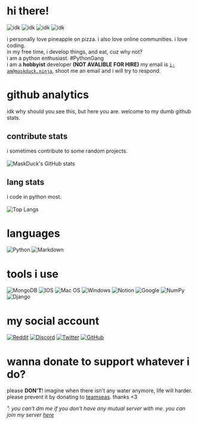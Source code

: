 # hi there!
![idk](https://img.shields.io/endpoint?url=https://loathsomeparchedharddrive.maskduck.repl.co/status/716134528409665586) ![idk](https://img.shields.io/endpoint?url=https://loathsomeparchedharddrive.maskduck.repl.co/playing/716134528409665586) ![idk](https://img.shields.io/endpoint?url=https://loathsomeparchedharddrive.maskduck.repl.co/vscode/716134528409665586) ![idk](https://img.shields.io/endpoint?url=https://loathsomeparchedharddrive.maskduck.repl.co/spotify/716134528409665586)

i personally love pineapple on pizza. i also love online communities. i love coding. <br>
in my free time, i develop things, and eat, cuz why not? <br>
i am a python enthusiast. #PythonGang <br>
i am a **hobbyist** developer **(NOT AVALIBLE FOR HIRE)**
my email is [`i-am@maskduck.ninja`](mailto://i-am@maskduck.ninja), shoot me an email and i will try to respond. <br>

# github analytics
idk why should you see this, but here you are. welcome to my dumb github stats.
## contribute stats
i sometimes contribute to some random projects. <br>
<br>
![MaskDuck's GitHub stats](https://github-readme-stats.vercel.app/api?username=maskduck&show_icons=true&hide=stars&line_height=24)
## lang stats
i code in python most. <br>
<br>
![Top Langs](https://github-readme-stats.vercel.app/api/top-langs/?username=maskduck&layout=compact)

# languages
![Python](https://img.shields.io/badge/python-3670A0?style=for-the-badge&logo=python&logoColor=ffdd54) ![Markdown](https://img.shields.io/badge/markdown-%23000000.svg?style=for-the-badge&logo=markdown&logoColor=white)
# tools i use
![MongoDB](https://img.shields.io/badge/MongoDB-%234ea94b.svg?style=for-the-badge&logo=mongodb&logoColor=white) ![IOS](https://img.shields.io/badge/iOS-000000?style=for-the-badge&logo=ios&logoColor=white) ![Mac OS](https://img.shields.io/badge/mac%20os-000000?style=for-the-badge&logo=macos&logoColor=F0F0F0) ![Windows](https://img.shields.io/badge/Windows-0078D6?style=for-the-badge&logo=windows&logoColor=white) ![Notion](https://img.shields.io/badge/Notion-%23000000.svg?style=for-the-badge&logo=notion&logoColor=white) ![Google](https://img.shields.io/badge/google-4285F4?style=for-the-badge&logo=google&logoColor=white) ![NumPy](https://img.shields.io/badge/numpy-%23013243.svg?style=for-the-badge&logo=numpy&logoColor=white) ![Django](https://img.shields.io/badge/django-%23092E20.svg?style=for-the-badge&logo=django&logoColor=white)
# my social account
[![Reddit](https://img.shields.io/badge/u%2Fmaskduck-FF4500?style=for-the-badge&logo=reddit&logoColor=white)](https://reddit.com/user/maskduck) [![Discord](https://img.shields.io/badge/MaskDuck%239999¹-%237289DA.svg?style=for-the-badge&logo=discord&logoColor=white)](https://discord.com/users/716134528409665586/) [![Twitter](https://img.shields.io/badge/MaskDuck1-%231DA1F2.svg?style=for-the-badge&logo=Twitter&logoColor=white)](https://twitter.com/MaskDuck1) [![GitHub](https://img.shields.io/badge/MaskDuck-%23121011.svg?style=for-the-badge&logo=github&logoColor=white)](https://github.com/maskduck)

# wanna donate to support whatever i do?
please **DON'T**! imagine when there isn't any water anymore, life will harder. please prevent it by donating to [teamseas](https://teamseas.org). thanks <3

*¹: you can't dm me if you don't have any mutual server with me. you can join my server [here](https://discord.gg/BTSa8VT9Wp)*
